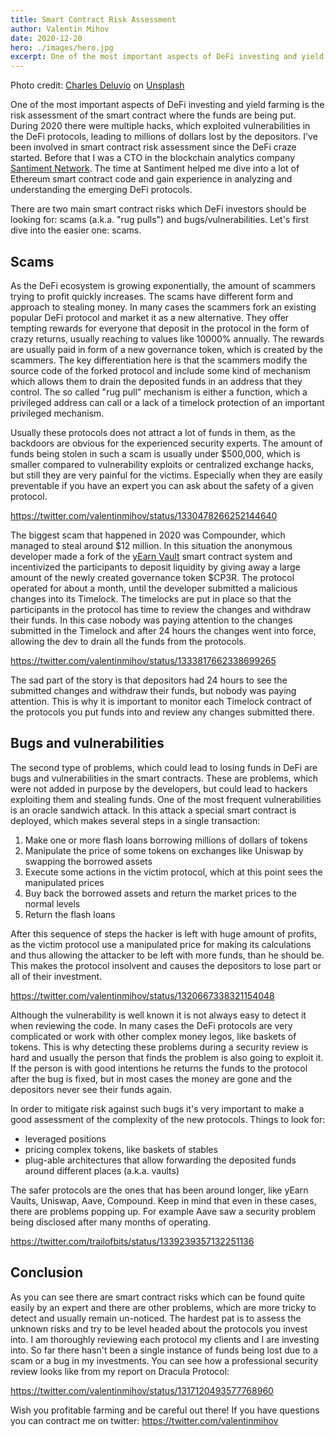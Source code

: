 ```yaml
---
title: Smart Contract Risk Assessment
author: Valentin Mihov
date: 2020-12-20
hero: ./images/hero.jpg
excerpt: One of the most important aspects of DeFi investing and yield farming is the risk assessment of the smart contract where the funds are being put.
---
```


Photo credit: <a href="https://unsplash.com/@charlesdeluvio?utm_source=unsplash&amp;utm_medium=referral&amp;utm_content=creditCopyText">Charles Deluvio</a> on <a href="https://unsplash.com/s/photos/code-review?utm_source=unsplash&amp;utm_medium=referral&amp;utm_content=creditCopyText">Unsplash</a>


One of the most important aspects of DeFi investing and yield farming is the risk assessment of the smart contract where the funds are being put. During 2020 there were multiple hacks, which exploited vulnerabilities in the DeFi protocols, leading to millions of dollars lost by the depositors. I've been involved in smart contract risk assessment since the DeFi craze started. Before that I was a CTO in the blockchain analytics company [Santiment Network](https://santiment.net/). The time at Santiment helped me dive into a lot of Ethereum smart contract code and gain experience in analyzing and understanding the emerging DeFi protocols.

There are two main smart contract risks which DeFi investors should be looking for: scams (a.k.a. "rug pulls") and bugs/vulnerabilities. Let's first dive into the easier one: scams.

## Scams

As the DeFi ecosystem is growing exponentially, the amount of scammers trying to profit quickly increases. The scams have different form and approach to stealing money. In many cases the scammers fork an existing popular DeFi protocol and market it as a new alternative. They offer tempting rewards for everyone that deposit in the protocol in the form of crazy returns, usually reaching to values like 10000% annually. The rewards are usually paid in form of a new governance token, which is created by the scammers. The key differentiation here is that the scammers modify the source code of the forked protocol and include some kind of mechanism which allows them to drain the deposited funds in an address that they control. The so called "rug pull" mechanism is either a function, which a privileged address can call or a lack of a timelock protection of an important privileged mechanism. 

Usually these protocols does not attract a lot of funds in them, as the backdoors are obvious for the experienced security experts. The amount of funds being stolen in such a scam is usually under $500,000, which is smaller compared to vulnerability exploits or centralized exchange hacks, but still they are very painful for the victims. Especially when they are easily preventable if you have an expert you can ask about the safety of a given protocol.

https://twitter.com/valentinmihov/status/1330478266252144640

The biggest scam that happened in 2020 was Compounder, which managed to steal around $12 million. In this situation the anonymous developer made a fork of the [yEarn Vault](https://yearn.finance/vaults) smart contract system and incentivized the participants to deposit liquidity by giving away a large amount of the newly created governance token $CP3R. The protocol operated for about a month, until the developer submitted a malicious changes into its Timelock. The timelocks are put in place so that the participants in the protocol has time to review the changes and withdraw their funds. In this case nobody was paying attention to the changes submitted in the Timelock and after 24 hours the changes went into force, allowing the dev to drain all the funds from the protocols.

https://twitter.com/valentinmihov/status/1333817662338699265

The sad part of the story is that depositors had 24 hours to see the submitted changes and withdraw their funds, but nobody was paying attention. This is why it is important to monitor each Timelock contract of the protocols you put funds into and review any changes submitted there.

## Bugs and vulnerabilities

The second type of problems, which could lead to losing funds in DeFi are bugs and vulnerabilities in the smart contracts. These are problems, which were not added in purpose by the developers, but could lead to hackers exploiting them and stealing funds. One of the most frequent vulnerabilities is an oracle sandwich attack. In this attack a special smart contract is deployed, which makes several steps in a single transaction:

1. Make one or more flash loans borrowing millions of dollars of tokens
2. Manipulate the price of some tokens on exchanges like Uniswap by swapping the borrowed assets
3. Execute some actions in the victim protocol, which at this point sees the manipulated prices
4. Buy back the borrowed assets and return the market prices to the normal levels
5. Return the flash loans

After this sequence of steps the hacker is left with huge amount of profits, as the victim protocol use a manipulated price for making its calculations and thus allowing the attacker to be left with more funds, than he should be. This makes the protocol insolvent and causes the depositors to lose part or all of their investment.

https://twitter.com/valentinmihov/status/1320667338321154048

Although the vulnerability is well known it is not always easy to detect it when reviewing the code. In many cases the DeFi protocols are very complicated or work with other complex money legos, like baskets of tokens. This is why detecting these problems during a security review is hard and usually the person that finds the problem is also going to exploit it. If the person is with good intentions he returns the funds to the protocol after the bug is fixed, but in most cases the money are gone and the depositors never see their funds again.

In order to mitigate risk against such bugs it's very important to make a good assessment of the complexity of the new protocols. Things to look for:

* leveraged positions
* pricing complex tokens, like baskets of stables
* plug-able architectures that allow forwarding the deposited funds around different places (a.k.a. vaults)

The safer protocols are the ones that has been around longer, like yEarn Vaults, Uniswap, Aave, Compound. Keep in mind that even in these cases, there are problems popping up. For example Aave saw a security problem being disclosed after many months of operating.

https://twitter.com/trailofbits/status/1339239357132251136

## Conclusion

As you can see there are smart contract risks which can be found quite easily by an expert and there are other problems, which are more tricky to detect and usually remain un-noticed. The hardest pat is to assess the unknown risks and try to be level headed about the protocols you invest into. I am thoroughly reviewing each protocol my clients and I are investing into. So far there hasn't been a single instance of funds being lost due to a scam or a bug in my investments. You can see how a professional security review looks like from my report on Dracula Protocol:

https://twitter.com/valentinmihov/status/1317120493577768960

Wish you profitable farming and be careful out there! If you have questions you can contract me on twitter: https://twitter.com/valentinmihov
